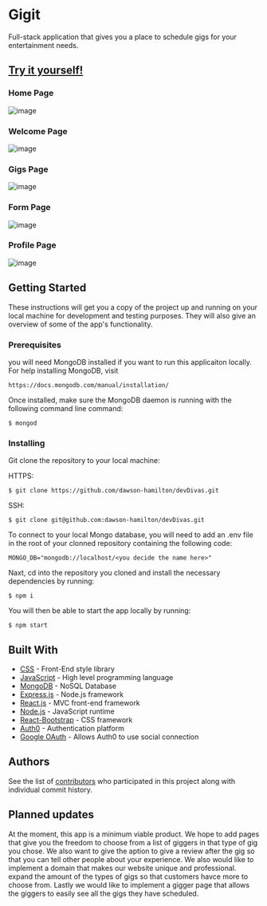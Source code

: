 # Gigit

Full-stack application that gives you a place to schedule gigs for your entertainment needs. 

## [Try it yourself!](https://gigitapp.herokuapp.com/)

### Home Page

![image]("./client/src/gigitAssests/images/gigitScreenshots/home-page.png")

### Welcome Page

![image](./client/src/gigitAssests/images/gigitScreenshots/welcome-page.png)

### Gigs Page

![image](./client/src/gigitAssests/images/gigitScreenshots/gigs-page.png)

### Form Page

![image](./client/src/gigitAssests/images/gigitScreenshots/form-page.png)

### Profile Page

![image](./client/src/gigitAssests/images/gigitScreenshots/profile-page.png)

## Getting Started

These instructions will get you a copy of the project up and running on your local machine for 
development and testing purposes. They will also give an overview of some of the app's functionality. 

### Prerequisites

you will need MongoDB installed if you want to run this applicaiton locally. For help installing MongoDB, visit
````
https://docs.mongodb.com/manual/installation/
````

Once installed, make sure the MongoDB daemon is running with the following command line command:
````
$ mongod
````

### Installing

Git clone the repository to your local machine:

HTTPS:
````
$ git clone https://github.com/dawson-hamilton/devDivas.git
````
SSH:
````
$ git clone git@github.com:dawson-hamilton/devDivas.git
````

To connect to your local Mongo database, you will need to add an .env file in the root of your 
clonned repository containing the following code:
````
MONGO_DB="mongodb://localhost/<you decide the name here>"
````

Naxt, cd into the repository you cloned and install the necessary dependencies by running:
````
$ npm i
````

You will then be able to start the app locally by running:
````
$ npm start
````

## Built With

* [CSS](https://developer.mozilla.org/en-US/docs/Web/CSS) - Front-End style library
* [JavaScript](https://developer.mozilla.org/en-US/docs/Web/javascript) - High level programming language
* [MongoDB](https://www.mongodb.com/) - NoSQL Database
* [Express.js](https://expressjs.com/) - Node.js framework
* [React.js](https://reactjs.org/) - MVC front-end framework 
* [Node.js](https://nodejs.org/en/) - JavaScript runtime
* [React-Bootstrap](https://react-bootstrap.github.io/getting-started/introduction/) - CSS framework
* [Auth0](https://auth0.com/) - Authentication platform
* [Google OAuth](https://developers.google.com/identity/protocols/oauth2) - Allows Auth0 to use social connection

## Authors

See the list of [contributors](https://github.com/dawson-hamilton/devDivas/graphs/contributors) who participated 
in this project along with individual commit history. 

## Planned updates

At the moment, this app is a minimum viable product. We hope to add pages that give you the freedom to choose 
from a list of giggers in that type of gig you chose. We also want to give the aption to give a review after 
the gig so that you can tell other people about your experience. We also would like to implement a domain that 
makes our website unique and professional. expand the amount of the types of gigs so that customers havce more 
to choose from. Lastly we would like to implement a gigger page that allows the giggers to easily see all the 
gigs they have scheduled. 
